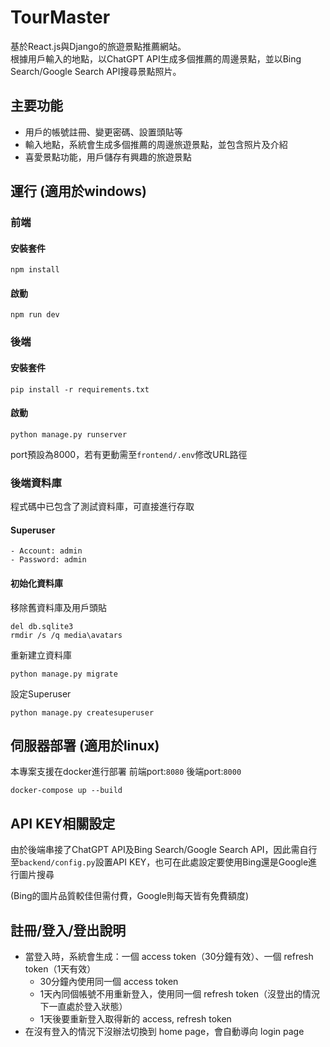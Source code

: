 # TourMaster
基於React.js與Django的旅遊景點推薦網站。  
根據用戶輸入的地點，以ChatGPT API生成多個推薦的周邊景點，並以Bing Search/Google Search API搜尋景點照片。

## 主要功能
- 用戶的帳號註冊、變更密碼、設置頭貼等
- 輸入地點，系統會生成多個推薦的周邊旅遊景點，並包含照片及介紹
- 喜愛景點功能，用戶儲存有興趣的旅遊景點

## 運行 (適用於windows)
### 前端
#### 安裝套件
```
npm install
```

#### 啟動
```
npm run dev
```

### 後端
#### 安裝套件
```
pip install -r requirements.txt
```

#### 啟動
```
python manage.py runserver
```
port預設為8000，若有更動需至`frontend/.env`修改URL路徑

### 後端資料庫
程式碼中已包含了測試資料庫，可直接進行存取

#### Superuser
```
- Account: admin
- Password: admin
```

#### 初始化資料庫
移除舊資料庫及用戶頭貼
```
del db.sqlite3
rmdir /s /q media\avatars
```
重新建立資料庫
```
python manage.py migrate
```
設定Superuser
```
python manage.py createsuperuser
```

## 伺服器部署 (適用於linux)
本專案支援在docker進行部署
前端port:`8080`
後端port:`8000`
```
docker-compose up --build
```

## API KEY相關設定
由於後端串接了ChatGPT API及Bing Search/Google Search API，因此需自行至`backend/config.py`設置API KEY，也可在此處設定要使用Bing還是Google進行圖片搜尋  

(Bing的圖片品質較佳但需付費，Google則每天皆有免費額度)

## 註冊/登入/登出說明
- 當登入時，系統會生成：一個 access token（30分鐘有效）、一個 refresh token（1天有效）
    - 30分鐘內使用同一個 access token
    - 1天內同個帳號不用重新登入，使用同一個 refresh token（沒登出的情況下一直處於登入狀態）
    - 1天後要重新登入取得新的 access, refresh token
- 在沒有登入的情況下沒辦法切換到 home page，會自動導向 login page
